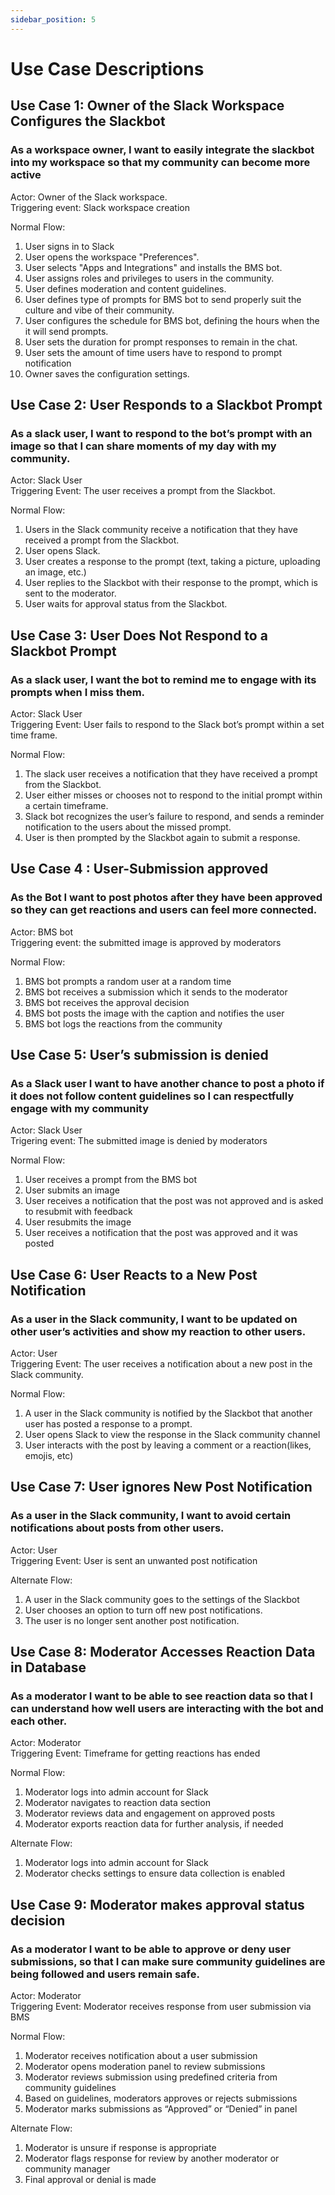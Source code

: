 ```yaml
---
sidebar_position: 5
---
```


# Use Case Descriptions

## Use Case 1: Owner of the Slack Workspace Configures the Slackbot

### As a workspace owner, I want to easily integrate the slackbot into my workspace so that my community can become more active

Actor: Owner of the Slack workspace.  
Triggering event: Slack workspace creation

Normal Flow:  
1. User signs in to Slack
2. User opens the workspace "Preferences".
3. User selects "Apps and Integrations" and installs the BMS bot.
4. User assigns roles and privileges to users in the community.
5. User defines moderation and content guidelines.
6. User defines type of prompts for BMS bot to send properly suit the culture and vibe of their community.
7. User configures the schedule for BMS bot, defining the hours when the it will send prompts.
8. User sets the duration for prompt responses to remain in the chat.
9. User sets the amount of time users have to respond to prompt notification
10. Owner saves the configuration settings.

## Use Case 2: User Responds to a Slackbot Prompt

### As a slack user, I want to respond to the bot’s prompt with an image so that I can share moments of my day with my community.  

Actor: Slack User  
Triggering Event: The user receives a prompt from the Slackbot.  

Normal Flow:
1. Users in the Slack community receive a notification that they have received a prompt from  the Slackbot.
2. User opens Slack.
3. User creates a response to the prompt (text, taking a picture, uploading an image, etc.)
4. User replies to the Slackbot with their response to the prompt, which is sent to the moderator.
5. User waits for approval status from the Slackbot.

## Use Case 3: User Does Not Respond to a Slackbot Prompt
### As a slack user, I want the bot to remind me to engage with its prompts when I miss them.  

Actor: Slack User  
Triggering Event: User fails to respond to the Slack bot’s prompt within a set time frame.  

Normal Flow:
1. The slack user receives a notification that they have received a prompt from the Slackbot.
2. User either misses or chooses not to respond to the initial prompt within a certain timeframe. 
3. Slack bot recognizes the user’s failure to respond, and sends a reminder notification to the users about the missed prompt.
4. User is then prompted by the Slackbot again to submit a response.

## Use Case 4 : User-Submission approved 
### As the Bot I want to post photos after they have been approved so they can get reactions and users can feel more connected.

Actor: BMS bot  
Triggering event: the submitted image is approved by moderators

Normal Flow:
1. BMS bot prompts a random user at a random time
2. BMS bot receives a submission which it sends to the moderator
3. BMS bot receives the approval decision
4. BMS bot posts the image with the caption and notifies the user
5. BMS bot logs the reactions from the community

## Use Case 5: User’s submission is denied 

### As a Slack user I want to have another chance to post a photo if it does not follow content guidelines so I can respectfully engage with my community

Actor: Slack User  
Trigering event: The submitted image is denied by moderators

Normal Flow:
1. User receives a prompt from the BMS bot 
2. User submits an image
3. User receives a notification that the post was not approved and is asked to resubmit with feedback
4. User resubmits the image
5. User receives a notification that the post was approved and it was posted


## Use Case 6: User Reacts to a New Post Notification

### As a user in the Slack community, I want to be updated on other user’s activities and show my reaction to other users.

Actor: User  
Triggering Event: The user receives a notification about a new post in the Slack community.

Normal Flow:
1. A user in the Slack community is notified by the Slackbot that another user has posted a response to a prompt.
2. User opens Slack to view the response in the Slack community channel
3. User interacts with the post by leaving a comment or a reaction(likes, emojis, etc)
   
## Use Case 7: User ignores New Post Notification

### As a user in the Slack community, I want to avoid certain notifications about posts from other users.

Actor: User  
Triggering Event: User is sent an unwanted post notification

Alternate Flow:
1. A user in the Slack community goes to the settings of the Slackbot
2. User chooses an option to turn off new post notifications.
3. The user is no longer sent another post notification.

## Use Case 8: Moderator Accesses Reaction Data in Database 

### As a moderator I want to be able to see reaction data so that I can understand how well users are interacting with the bot and each other.

Actor: Moderator  
Triggering Event: Timeframe for getting reactions has ended

Normal Flow: 
1. Moderator logs into admin account for Slack
2. Moderator navigates to reaction data section
3. Moderator reviews data and engagement on approved posts 
4. Moderator exports reaction data for further analysis, if needed

Alternate Flow:
1. Moderator logs into admin account for Slack
2. Moderator checks settings to ensure data collection is enabled

## Use Case 9: Moderator makes approval status decision 

### As a moderator I want to be able to approve or deny user submissions, so that I can make sure community guidelines are being followed and users remain safe.

Actor: Moderator  
Triggering Event: Moderator receives response from user submission via BMS

Normal Flow:
1. Moderator receives notification about a user submission 
2. Moderator opens moderation panel to review submissions
3. Moderator reviews submission using predefined criteria from community guidelines
4. Based on guidelines, moderators approves or rejects submissions
5. Moderator marks submissions as “Approved” or “Denied” in panel

Alternate Flow:
1. Moderator is unsure if response is appropriate
2. Moderator flags response for review by another moderator or community manager
3. Final approval or denial is made 

